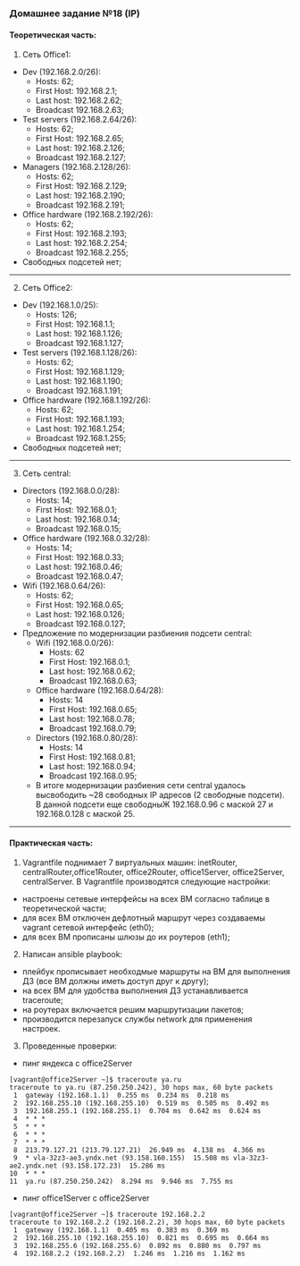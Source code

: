 ### Домашнее задание №18 (IP)
#### Теоретическая часть:
1. Сеть Office1:
- Dev (192.168.2.0/26):
    - Hosts: 62;
    - First Host: 192.168.2.1;
    - Last host: 192.168.2.62;
    - Broadcast 192.168.2.63;
- Test servers (192.168.2.64/26):
    - Hosts: 62;
    - First Host: 192.168.2.65;
    - Last host: 192.168.2.126;
    - Broadcast 192.168.2.127;
- Managers (192.168.2.128/26):
    - Hosts: 62;
    - First Host: 192.168.2.129;
    - Last host: 192.168.2.190;
    - Broadcast 192.168.2.191;
- Office hardware (192.168.2.192/26):
    - Hosts: 62;
    - First Host: 192.168.2.193;
    - Last host: 192.168.2.254;
    - Broadcast 192.168.2.255;
- Свободных подсетей нет;
___

2. Сеть Office2:
- Dev (192.168.1.0/25):
    - Hosts: 126;
    - First Host: 192.168.1.1;
    - Last host: 192.168.1.126;
    - Broadcast 192.168.1.127;
- Test servers (192.168.1.128/26):
    - Hosts: 62;
    - First Host: 192.168.1.129;
    - Last host: 192.168.1.190;
    - Broadcast 192.168.1.191;
- Office hardware (192.168.1.192/26):
    - Hosts: 62;
    - First Host: 192.168.1.193;
    - Last host: 192.168.1.254;
    - Broadcast 192.168.1.255;
- Свободных подсетей нет;
___
3. Сеть central:
- Directors (192.168.0.0/28):
    - Hosts: 14;
    - First Host: 192.168.0.1;
    - Last host: 192.168.0.14;
    - Broadcast 192.168.0.15;
- Office hardware (192.168.0.32/28):
    - Hosts: 14;
    - First Host: 192.168.0.33;
    - Last host: 192.168.0.46;
    - Broadcast 192.168.0.47;
- Wifi (192.168.0.64/26):
    - Hosts: 62;
    - First Host: 192.168.0.65;
    - Last host: 192.168.0.126;
    - Broadcast 192.168.0.127;
- Предложение по модернизации разбиения подсети central:
    - Wifi (192.168.0.0/26):
        - Hosts: 62
        - First Host: 192.168.0.1;
        - Last host: 192.168.0.62;
        - Broadcast 192.168.0.63;
    - Office hardware (192.168.0.64/28):
        - Hosts: 14
        - First Host: 192.168.0.65;
        - Last host: 192.168.0.78;
        - Broadcast 192.168.0.79;
    - Directors (192.168.0.80/28):
        - Hosts: 14
        - First Host: 192.168.0.81;
        - Last host: 192.168.0.94;
        - Broadcast 192.168.0.95;
    - В итоге модернизации разбиения сети central удалось высвободить ~28 свободных IP адресов (2 свободные подсети). В данной подсети еще свободныЖ 192.168.0.96 с маской 27 и 192.168.0.128 с маской 25.

___
#### Практическая часть:
1. Vagrantfile поднимает 7 виртуальных машин: inetRouter, centralRouter,office1Router, office2Router, office1Server, office2Server, centralServer.
В Vagrantfile производятся следующие настройки:
- настроены сетевые интерфейсы на всех ВМ согласно таблице в теоретической части;
- для всех ВМ отключен дефлотный маршрут через создаваемы vagrant сетевой интерфейс (eth0);
- для всех ВМ прописаны шлюзы до их роутеров (eth1);
2. Написан ansible playbook:
- плейбук прописывает необходмые маршруты на ВМ для выполнения ДЗ (все ВМ должны иметь доступ друг к другу);
- на всех ВМ для удобства выполнения ДЗ устанавливается traceroute;
- на роутерах включается решим маршрутизации пакетов;
- производится перезапуск службы network для применения настроек.
3. Проведенные проверки:
- пинг яндекса с office2Server
```console
[vagrant@office2Server ~]$ traceroute ya.ru
traceroute to ya.ru (87.250.250.242), 30 hops max, 60 byte packets
 1  gateway (192.168.1.1)  0.255 ms  0.234 ms  0.218 ms
 2  192.168.255.10 (192.168.255.10)  0.519 ms  0.505 ms  0.492 ms
 3  192.168.255.1 (192.168.255.1)  0.704 ms  0.642 ms  0.624 ms
 4  * * *
 5  * * *
 6  * * *
 7  * * *
 8  213.79.127.21 (213.79.127.21)  26.949 ms  4.138 ms  4.366 ms
 9  * vla-32z3-ae3.yndx.net (93.158.160.155)  15.508 ms vla-32z3-ae2.yndx.net (93.158.172.23)  15.286 ms
10  * * *
11  ya.ru (87.250.250.242)  8.294 ms  9.946 ms  7.755 ms
```
- пинг office1Server с office2Server
```console
[vagrant@office2Server ~]$ traceroute 192.168.2.2
traceroute to 192.168.2.2 (192.168.2.2), 30 hops max, 60 byte packets
 1  gateway (192.168.1.1)  0.405 ms  0.383 ms  0.369 ms
 2  192.168.255.10 (192.168.255.10)  0.821 ms  0.695 ms  0.664 ms
 3  192.168.255.6 (192.168.255.6)  0.892 ms  0.880 ms  0.797 ms
 4  192.168.2.2 (192.168.2.2)  1.246 ms  1.216 ms  1.162 ms
```